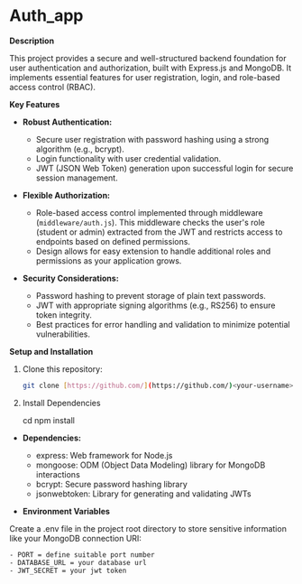 # Auth_app

**Description**

This project provides a secure and well-structured backend foundation for user authentication and authorization, built with Express.js and MongoDB. It implements essential features for user registration, login, and role-based access control (RBAC).

**Key Features**

* **Robust Authentication:**
  
    - Secure user registration with password hashing using a strong algorithm (e.g., bcrypt).
    - Login functionality with user credential validation.
    - JWT (JSON Web Token) generation upon successful login for secure session management.
* **Flexible Authorization:**
  
    - Role-based access control implemented through middleware (`middleware/auth.js`). This middleware checks the user's role (student or admin) extracted from the JWT and restricts access to endpoints based on defined permissions.
    - Design allows for easy extension to handle additional roles and permissions as your application grows.
 
* **Security Considerations:**
  
    - Password hashing to prevent storage of plain text passwords.
    - JWT with appropriate signing algorithms (e.g., RS256) to ensure token integrity.
    - Best practices for error handling and validation to minimize potential vulnerabilities.

**Setup and Installation**

1. Clone this repository:

   ```bash
   git clone [https://github.com/](https://github.com/)<your-username>/<your-repo-name>.git

2. Install Dependencies
   
    cd <your-repo-name>
    npm install

* **Dependencies:**
  
    - express: Web framework for Node.js
    - mongoose: ODM (Object Data Modeling) library for MongoDB interactions
    - bcrypt: Secure password hashing library
    - jsonwebtoken: Library for generating and validating JWTs
 
* **Environment Variables**

Create a .env file in the project root directory to store sensitive information like your MongoDB connection URI:

    - PORT = define suitable port number
    - DATABASE_URL = your database url
    - JWT_SECRET = your jwt token
